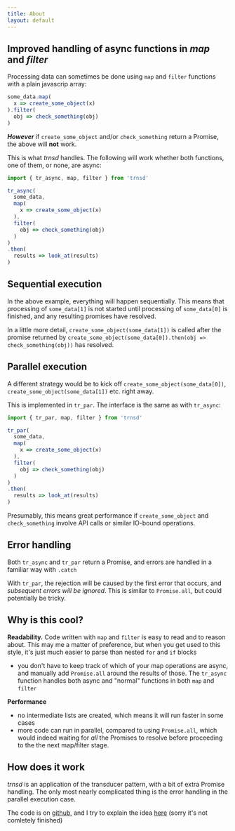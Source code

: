 ```yaml
---
title: About
layout: default
---
```


## Improved handling of async functions in _map_ and _filter_

Processing data can sometimes be done using `map` and `filter` functions
with a plain javascrip array:

```javascript
some_data.map(
  x => create_some_object(x)
).filter(
  obj => check_something(obj)
)
```

***However*** if `create_some_object` and/or `check_something` return a Promise, the above will
**not** work. 

This is what *trnsd* handles. 
The following will work whether both functions,
one of them, or none, are async:

```javascript
import { tr_async, map, filter } from 'trnsd'

tr_async(
  some_data,
  map(
    x => create_some_object(x)
  ),
  filter(
    obj => check_something(obj)
  )
)
.then(
  results => look_at(results)
)
```

## Sequential execution
In the above example, everything will happen sequentially. 
This means that processing of `some_data[1]` is not started
until processing of `some_data[0]` is finished, and any resulting promises have
resolved.

In a little more detail, `create_some_object(some_data[1])` is called after the 
promise returned by `create_some_object(some_data[0]).then(obj => check_something(obj))`
has resolved.

## Parallel execution
A different strategy would be to kick off `create_some_object(some_data[0])`, 
`create_some_object(some_data[1])` etc. right away. 

This is implemented in 
`tr_par`. The interface is the same as with `tr_async`:

```javascript
import { tr_par, map, filter } from 'trnsd'

tr_par(
  some_data,
  map(
    x => create_some_object(x)
  ),
  filter(
    obj => check_something(obj)
  )
)
.then(
  results => look_at(results)
)
```

Presumably, this means great performance if `create_some_object` and 
`check_something` involve API calls or similar IO-bound operations.

## Error handling
Both `tr_async` and `tr_par` return a Promise, and errors are handled in a 
familiar way with `.catch`

With `tr_par`, the rejection will be caused by the first error that occurs, and
_subsequent errors will be ignored_. This is similar to `Promise.all`, but could
potentially be tricky.

## Why is this cool?

**Readability.** Code written with `map` and `filter` is easy to read and to reason about. 
This may me a matter of preference, but when you get used to this style, it's just 
much easier to parse than nested `for` and `if` blocks

* you don't have to keep track of which of your map operations are async, and manually 
  add `Promise.all` around the results of those. The `tr_async` function handles both 
  async and "normal" functions in both `map` and `filter`

**Performance**
* no intermediate lists are created, which means it will run faster in some cases
* more code can run in parallel, compared to using `Promise.all`, which would indeed 
  waiting for _all_ the Promises to resolve before proceeding to the the next map/filter 
  stage. 

## How does it work
_trnsd_ is an application of the transducer pattern, with a bit of extra Promise handling.
The only most nearly complicated thing is the error handling in the parallel execution case.

The code is on [github](https://github.com/jakob-bebop/trnsd), and I try to explain the 
idea [here](async) (sorry it's not comletely finished)


